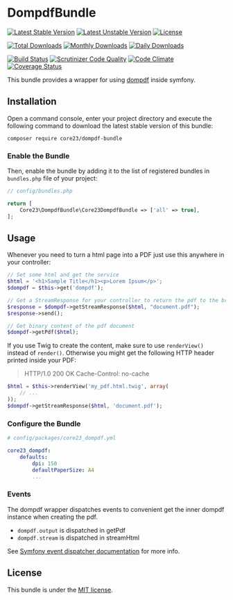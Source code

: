 DompdfBundle
============
[![Latest Stable Version](https://poser.pugx.org/core23/dompdf-bundle/v/stable)](https://packagist.org/packages/core23/dompdf-bundle)
[![Latest Unstable Version](https://poser.pugx.org/core23/dompdf-bundle/v/unstable)](https://packagist.org/packages/core23/dompdf-bundle)
[![License](https://poser.pugx.org/core23/dompdf-bundle/license)](LICENSE.md)

[![Total Downloads](https://poser.pugx.org/core23/dompdf-bundle/downloads)](https://packagist.org/packages/core23/dompdf-bundle)
[![Monthly Downloads](https://poser.pugx.org/core23/dompdf-bundle/d/monthly)](https://packagist.org/packages/core23/dompdf-bundle)
[![Daily Downloads](https://poser.pugx.org/core23/dompdf-bundle/d/daily)](https://packagist.org/packages/core23/dompdf-bundle)

[![Build Status](https://travis-ci.org/core23/DompdfBundle.svg)](https://travis-ci.org/core23/DompdfBundle)
[![Scrutinizer Code Quality](https://scrutinizer-ci.com/g/core23/DompdfBundle/badges/quality-score.png?b=master)](https://scrutinizer-ci.com/g/core23/DompdfBundle)
[![Code Climate](https://codeclimate.com/github/core23/DompdfBundle/badges/gpa.svg)](https://codeclimate.com/github/core23/DompdfBundle)
[![Coverage Status](https://coveralls.io/repos/core23/DompdfBundle/badge.svg)](https://coveralls.io/r/core23/DompdfBundle)

This bundle provides a wrapper for using [dompdf] inside symfony.

## Installation

Open a command console, enter your project directory and execute the following command to download the latest stable version of this bundle:

```
composer require core23/dompdf-bundle
```

### Enable the Bundle

Then, enable the bundle by adding it to the list of registered bundles in `bundles.php` file of your project:

```php
// config/bundles.php

return [
    Core23\DompdfBundle\Core23DompdfBundle => ['all' => true],
];
```

## Usage

Whenever you need to turn a html page into a PDF just use this anywhere in your controller:

```php
// Set some html and get the service
$html = '<h1>Sample Title</h1><p>Lorem Ipsum</p>';
$dompdf = $this->get('dompdf');

// Get a StreamResponse for your controller to return the pdf to the browser
$response = $dompdf->getStreamResponse($html, "document.pdf");
$response->send();

// Get binary content of the pdf document
$dompdf->getPdf($html);
```

If you use Twig to create the content, make sure to use `renderView()` instead of `render()`.
Otherwise you might get the following HTTP header printed inside your PDF:
> HTTP/1.0 200 OK Cache-Control: no-cache

```php
$html = $this->renderView('my_pdf.html.twig', array(
    // ...
));
$dompdf->getStreamResponse($html, 'document.pdf');
```

### Configure the Bundle

```yaml
# config/packages/core23_dompdf.yml

core23_dompdf:
    defaults:
        dpi: 150
        defaultPaperSize: A4
        ...
```

### Events

The dompdf wrapper dispatches events to convenient get the inner dompdf instance when creating the pdf.
- `dompdf.output` is dispatched in getPdf
- `dompdf.stream` is dispatched in streamHtml

See [Symfony event dispatcher documentation](https://symfony.com/doc/current/event_dispatcher.html) for more info.

## License

This bundle is under the [MIT license](LICENSE.md).

[dompdf]: https://github.com/dompdf/dompdf
